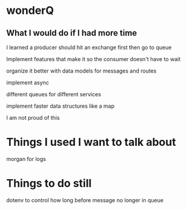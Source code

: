 # wonderQ

## What I would do if I had more time

I learned a producer should hit an exchange first then go to queue

Implement features that make it so the consumer doesn't have to wait

organize it better with data models for messages and routes

implement async

different queues for different services

implement faster data structures like a map

I am not proud of this

# Things I used I want to talk about

morgan for logs

# Things to do still

dotenv to control how long before message no longer in queue
